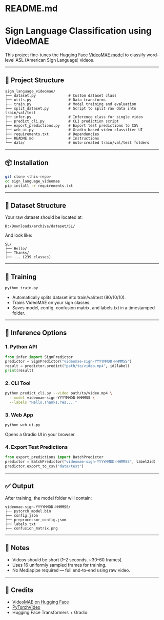 <!-- # requirements.txt
transformers>=4.37.0
pytorchvideo>=0.1.5
torch>=1.13.0
torchvision>=0.14.0
evaluate>=0.4.0
gradio>=3.32.0
scikit-learn
matplotlib
numpy
opencv-python -->


# README.md
# Sign Language Classification using VideoMAE

This project fine-tunes the Hugging Face [VideoMAE model](https://huggingface.co/MCG-NJU/videomae-base) to classify word-level ASL (American Sign Language) videos.

---

## 📁 Project Structure
```
sign_language_videomae/
├── dataset.py               # Custom dataset class
├── utils.py                 # Data transforms
├── train.py                 # Model training and evaluation
├── split_dataset.py         # Script to split raw data into train/val/test
├── infer.py                 # Inference class for single video
├── predict_cli.py           # CLI prediction script
├── export_predictions.py    # Export test predictions to CSV
├── web_ui.py                # Gradio-based video classifier UI
├── requirements.txt         # Dependencies
├── README.md                # Instructions
└── data/                    # Auto-created train/val/test folders
```

---

## 📦 Installation
```bash
git clone <this-repo>
cd sign_language_videomae
pip install -r requirements.txt
```

---

## 🧾 Dataset Structure
Your raw dataset should be located at:
```
D:/Downloads/archive/dataset/SL/
```
And look like:
```
SL/
├── Hello/
├── Thanks/
├── ... (239 classes)
```

---

## 🚀 Training
```bash
python train.py
```
- Automatically splits dataset into train/val/test (80/10/10).
- Trains VideoMAE on your sign classes.
- Saves model, config, confusion matrix, and labels.txt in a timestamped folder.

---

## 🧪 Inference Options
### 1. Python API
```python
from infer import SignPredictor
predictor = SignPredictor("videomae-sign-YYYYMMDD-HHMMSS")
result = predictor.predict("path/to/video.mp4", id2label)
print(result)
```

### 2. CLI Tool
```bash
python predict_cli.py --video path/to/video.mp4 \
  --model videomae-sign-YYYYMMDD-HHMMSS \
  --labels "Hello,Thanks,Yes,..."
```

### 3. Web App
```bash
python web_ui.py
```
Opens a Gradio UI in your browser.

### 4. Export Test Predictions
```python
from export_predictions import BatchPredictor
predictor = BatchPredictor("videomae-sign-YYYYMMDD-HHMMSS", label2id)
predictor.export_to_csv("data/test")
```

---

## ✅ Output
After training, the model folder will contain:
```
videomae-sign-YYYYMMDD-HHMMSS/
├── pytorch_model.bin
├── config.json
├── preprocessor_config.json
├── labels.txt
├── confusion_matrix.png
```

---

## 📌 Notes
- Videos should be short (1–2 seconds, ~30–60 frames).
- Uses 16 uniformly sampled frames for training.
- No Mediapipe required — full end-to-end using raw video.

---

## 🙌 Credits
- [VideoMAE on Hugging Face](https://huggingface.co/MCG-NJU/videomae-base)
- [PyTorchVideo](https://pytorchvideo.org)
- Hugging Face Transformers + Gradio
